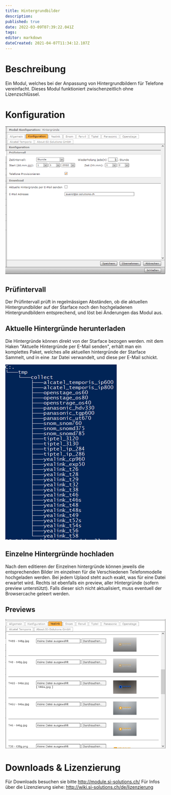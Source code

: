 ```yaml
---
title: Hintergrundbilder
description: 
published: true
date: 2022-03-09T07:39:22.041Z
tags: 
editor: markdown
dateCreated: 2021-04-07T11:34:12.107Z
---
```


# Beschreibung
Ein Modul, welches bei der Anpassung von Hintergrundbildern für Telefone vereinfacht. 
Dieses Modul funktioniert zwischenzeitlich ohne Lizenzschlüssel.

# Konfiguration
![Download](/uploads/hintergrundbilder/download.png "Download")
## Prüfintervall
Der Prüfintervall prüft in regelmässigen Abständen, ob die aktuellen Hintergrundbilder auf der Starface noch den hochgeladenen Hintergrundbildern entsprechend, und löst bei Änderungen das Modul aus.
## Aktuelle Hintergründe herunterladen
Die Hintergründe können direkt von der Starface bezogen werden. mit dem Haken "Aktuelle Hintergründe per E-Mail senden", erhält man ein komplettes Paket, welches alle aktuellen hintergründe der Starface Sammelt, und in eine .tar Datei verwandelt, und diese per E-Mail schickt.

![Tree](/uploads/hintergrundbilder/tree.png "Tree")

## Einzelne Hintergründe hochladen
Nach dem editieren der Einzelnen hintergründe können jeweils die entsprechenden Bilder im einzelnen für die Verschiedenen Telefonmodelle hochgeladen werden.
Bei jedem Uplaod steht auch exakt, was für eine Datei erwartet wird.
Rechts ist ebenfalls ein preview, aller Hintergründe (sofern preview unterstützt). Falls dieser sich nicht aktualisiert, muss eventuell der Browsercache geleert werden.

## Previews

![Upload](/uploads/hintergrundbilder/upload.png "Upload")
# Downloads & Lizenzierung
Für Downloads besuchen sie bitte http://module.si-solutions.ch/
Für Infos über die Lizenzierung siehe: http://wiki.si-solutions.ch/de/lizenzierung